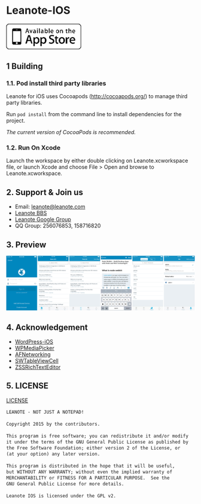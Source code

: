 # Leanote-IOS

<a href="https://itunes.apple.com/cn/app/leanote/id1022302858?mt=8" title="Download From App Store" class="ios-download">
    <img style="width: 200px;" src="./preview/apple-store-logo.png" alt="Download From App Store">
</a>

## 1 Building

### 1.1. Pod install third party libraries

Leanote for iOS uses Cocoapods (http://cocoapods.org/) to manage third party libraries. 

Run `pod install` from the command line to install dependencies for the project.

*The current version of CocoaPods is recommended.*

### 1.2. Run On Xcode

Launch the workspace by either double clicking on Leanote.xcworkspace file, or launch Xcode and choose File > Open and browse to Leanote.xcworkspace.

## 2. Support & Join us

* Email: leanote@leanote.com
* [Leanote BBS](http://bbs.leanote.com)
* [Leanote Google Group](https://groups.google.com/forum/#!forum/leanote)
* QQ Group: 256076853, 158716820

## 3. Preview

![](./preview/leanote-preview-list.png)

## 4. Acknowledgement

* [WordPress-iOS](https://github.com/wordpress-mobile/WordPress-iOS)
* [WPMediaPicker](https://github.com/wordpress-mobile/MediaPicker-iOS)
* [AFNetworking](https://github.com/AFNetworking/AFNetworking)
* [SWTableViewCell](https://github.com/CEWendel/SWTableViewCell)
* [ZSSRichTextEditor](https://github.com/nnhubbard/ZSSRichTextEditor)

## 5. LICENSE

[LICENSE](https://github.com/leanote/leanote-ios/blob/master/LICENSE)

```
LEANOTE - NOT JUST A NOTEPAD!

Copyright 2015 by the contributors.

This program is free software; you can redistribute it and/or modify
it under the terms of the GNU General Public License as published by
the Free Software Foundation; either version 2 of the License, or
(at your option) any later version.

This program is distributed in the hope that it will be useful,
but WITHOUT ANY WARRANTY; without even the implied warranty of
MERCHANTABILITY or FITNESS FOR A PARTICULAR PURPOSE.  See the
GNU General Public License for more details.

Leanote IOS is licensed under the GPL v2.
```

